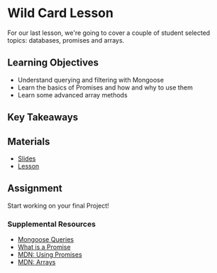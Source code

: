 # Wild Card Lesson 
For our last lesson, we're going to cover a couple of student selected topics: databases, promises and
arrays.

## Learning Objectives
- Understand querying and filtering with Mongoose
- Learn the basics of Promises and how and why to use them
- Learn some advanced array methods

## Key Takeaways


## Materials
- [Slides](https://ga-students.github.io/JS-DC/17-dbs2)
- [Lesson](https://github.com/ga-students/JS-DC/tree/master/17-dbs2)


## Assignment
Start working on your final Project!


### Supplemental Resources
- [Mongoose Queries](http://mongoosejs.com/docs/queries.html)
- [What is a
Promise](https://medium.com/javascript-scene/master-the-javascript-interview-what-is-a-promise-27fc71e77261)
- [MDN: Using Promises](https://developer.mozilla.org/en-US/docs/Web/JavaScript/Guide/Using_promises)
- [MDN: Arrays](https://developer.mozilla.org/en-US/docs/Web/JavaScript/Reference/Global_Objects/Array)



